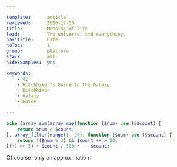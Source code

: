 ```yaml
---

template:      article
reviewed:      2016-12-20
title:         Meaning of life
lead:          The universe, and everything.
naviTitle:     Life
noToc:         1
group:         platform
stack:         all
hideExamples:  yes

keywords:
    - 42
    - Hitchhiker's Guide to the Galaxy
    - Hitchhiker
    - Galaxy
    - Guide

---
```


```php
echo (array_sum(array_map(function ($num) use (&$count) {
    return $num / $count;
}, array_filter(range(1, 99), function ($num) use (&$count) {
    return !($num % 3) && $count ++ > 10;
}))) >> 3) + $count / 528 * -- $count;
```

Of course: only an approximation.